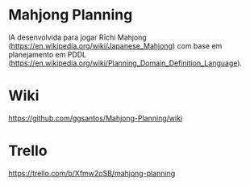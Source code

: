 # Mahjong Planning
IA desenvolvida para jogar Rīchi Mahjong (https://en.wikipedia.org/wiki/Japanese_Mahjong) com base em planejamento em PDDL (https://en.wikipedia.org/wiki/Planning_Domain_Definition_Language).

# Wiki
https://github.com/ggsantos/Mahjong-Planning/wiki

# Trello
https://trello.com/b/Xfmw2oSB/mahjong-planning
